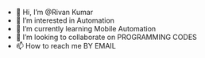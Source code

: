 - 👋 Hi, I’m @Rivan Kumar
- 👀 I’m interested in Automation
- 🌱 I’m currently learning Mobile Automation
- 💞️ I’m looking to collaborate on PROGRAMMING CODES
- 📫 How to reach me BY EMAIL

<!---
rivi68/rivi68 is a ✨ special ✨ repository because its `README.md` (this file) appears on your GitHub profile.
You can click the Preview link to take a look at your changes.
--->
